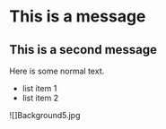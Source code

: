 # This is a message

## This is a second message

Here is some normal text.

* list item 1
* list item 2

![]Background5.jpg

